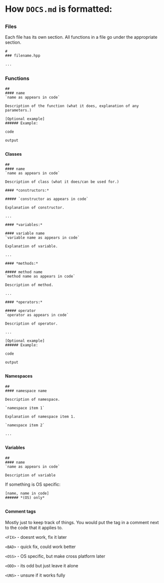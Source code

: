 # How `DOCS.md` is formatted: 

##
### Files

Each file has its own section. All functions in a file go under the appropriate section. 

```
# 
### filename.hpp

...

```

##
### Functions

```
##
#### name
`name as appears in code`

Description of the function (what it does, explanation of any parameters.)

[Optional example]
###### Example:

code

output
```

##
#### Classes

```
##
#### name
`name as appears in code`

Description of class (what it does/can be used for.)

#### *constructors:*

##### `constructor as appears in code`

Explanation of constructor. 

...

#### *variables:*

#### variable name
`variable name as appears in code`

Explanation of variable. 

...

#### *methods:*

##### method name
`method name as appears in code`

Description of method. 

...

#### *operators:*

##### operator
`operator as appears in code`

Description of operator. 

...

[Optional example]
###### Example:

code

output
```

##
#### Namespaces

```
##
#### namespace name

Description of namespace. 

`namespace item 1`

Explanation of namespace item 1. 

`namespace item 2`

...

```


##
#### Variables

```
##
#### name
`name as appears in code`

Description of variable
```

If something is OS specific:
```
[name, name in code]
###### *(OS) only*

```

##
#### Comment tags

Mostly just to keep track of things. You would put the tag in a comment next to the code that it applies to. 

`<FIX>` - doesnt work, fix it later

`<BAD>` - quick fix, could work better

`<OSS>` - OS specific, but make cross platform later

`<ODD>` - its odd but just leave it alone

`<UNS>` - unsure if it works fully
